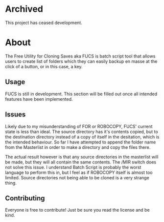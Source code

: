 # Archived
This project has ceased development.

# About
The Free Utility for Cloning Saves aka FUCS is batch script tool that allows users to create list of folders which they can easily backup en masse at the click of a button, or in this case, a key.

## Usage
FUCS is still in development. This section will be filled out once all intended features have been implemented.

## Issues
Likely due to my misunderstanding of FOR or ROBOCOPY, FUCS' current state is less than ideal. The source directory has it's contents copied, but to the destination directory instead of a copy of itself in the desitation, which is the intended behaviour.
So far I have attempted to append the folder name from the Masterlist in order to make a directory and copy the files there. 

The actual result however is that any source directories in the masterlist will be made, but they will all contain the same contents.
The /MIR switch does not solve this issue. I understand Batch Script is probably the worst language to perform this in, but I feel as if ROBOCOPY itself is almost too limited. Source directories not being able to be cloned is a very strange thing.

## Contributing
Everyone is free to contribute! Just be sure you read the license and be kind.
